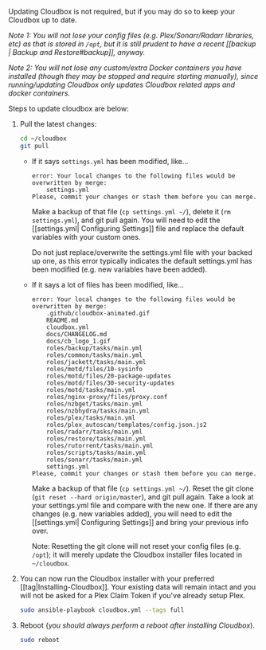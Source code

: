 Updating Cloudbox is not required, but if you may do so to keep your Cloudbox up to date.

_Note 1: You will not lose your config files (e.g. Plex/Sonarr/Radarr libraries, etc) as that is stored in `/opt`, but it is still prudent to have a recent [[backup | Backup and Restore#backup]], anyway._ 

_Note 2: You will not lose any custom/extra Docker containers you have installed (though they may be stopped and require starting manually), since running/updating Cloudbox only updates Cloudbox related apps and docker containers._

Steps to update cloudbox are below:

1. Pull the latest changes:

   ```bash
   cd ~/cloudbox
   git pull
   ```

   - If it says `settings.yml` has been modified, like... 


      ```
      error: Your local changes to the following files would be overwritten by merge:
          settings.yml
      Please, commit your changes or stash them before you can merge.
      ```

      Make a backup of that file (`cp settings.yml ~/`), delete it (`rm settings.yml`), and git pull again. You will need to edit the [[settings.yml| Configuring Settings]] file and replace the default variables with your custom ones. 

      Do not just replace/overwrite the settings.yml file with your backed up one, as this error typically indicates the default settings.yml has been modified (e.g. new variables have been added).

    - If it says a lot of files has been modified, like... 

      ```
      error: Your local changes to the following files would be overwritten by merge:
          .github/cloudbox-animated.gif
          README.md
          cloudbox.yml
          docs/CHANGELOG.md
          docs/cb_logo_1.gif
          roles/backup/tasks/main.yml
          roles/common/tasks/main.yml
          roles/jackett/tasks/main.yml
          roles/motd/files/10-sysinfo
          roles/motd/files/20-package-updates
          roles/motd/files/30-security-updates
          roles/motd/tasks/main.yml
          roles/nginx-proxy/files/proxy.conf
          roles/nzbget/tasks/main.yml
          roles/nzbhydra/tasks/main.yml
          roles/plex/tasks/main.yml
          roles/plex_autoscan/templates/config.json.js2
          roles/radarr/tasks/main.yml
          roles/restore/tasks/main.yml
          roles/rutorrent/tasks/main.yml
          roles/scripts/tasks/main.yml
          roles/sonarr/tasks/main.yml
          settings.yml
      Please, commit your changes or stash them before you can merge.
      ```

      Make a backup of that file (`cp settings.yml ~/`). Reset the git clone (```git reset --hard origin/master```), and git pull again. Take a look at your settings.yml file and compare with the new one. If there are any changes (e.g. new variables added), you will need to edit the [[settings.yml| Configuring Settings]] and bring your previous info over. 

      Note: Resetting the git clone will not reset your config files (e.g. `/opt`); it will merely update the Cloudbox installer files located in `~/cloudbox`.

2. You can now run the Cloudbox installer with your preferred [[tag|Installing-Cloudbox]]. Your existing data will remain intact and you will not be asked for a Plex Claim Token if you've already setup Plex.

   ```bash
   sudo ansible-playbook cloudbox.yml --tags full
   ```

3. Reboot {_you should always perform a reboot after installing Cloudbox_).

   ```bash
   sudo reboot
   ```


